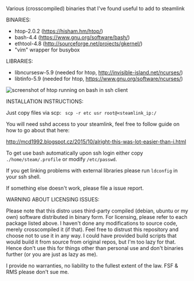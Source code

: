 Various (crosscompiled) binaries that I've found useful to add to steamlink

BINARIES:

* htop-2.0.2 (https://hisham.hm/htop/)
* bash-4.4 (https://www.gnu.org/software/bash/)
* ethtool-4.8 (http://sourceforge.net/projects/gkernel/)
* "vim" wrapper for busybox

LIBRARIES: 
* libncursesw-5.9 (needed for htop, http://invisible-island.net/ncurses/)
* libtinfo-5.9 (needed for htop, https://www.gnu.org/software/ncurses/)

![screenshot of htop running on bash in ssh client](https://cloud.githubusercontent.com/assets/1160582/21749690/0319b792-d5a4-11e6-963c-0bcbb695d354.png)

INSTALLATION INSTRUCTIONS:

Just copy files via scp:
``` scp -r etc usr root@<steamlink_ip:/```

You will need sshd access to your steamlink, feel free to follow guide on how to go about that here:

http://mcd1992.blogspot.cz/2015/10/alright-this-was-lot-easier-than-i.html

To get use bash automatically upon ssh login either copy ```./home/steam/.profile``` or modify ```/etc/passwd```.

If you get linking problems with external libraries please run ```ldconfig``` in your ssh shell.

If something else doesn't work, please file a issue report.

WARNING ABOUT LICENSING ISSUES:

Please note that this distro uses third-party compiled (debian, ubuntu or my own) software distributed in binary form.
For licensing, please refer to each package listed above. I haven't done any modifications to source code,
merely crosscompiled it (if that). Feel free to distrust this repository and choose not to use it in any way.
I could have provided build scripts that would build it from source from original repos, but I'm too lazy for that.
Hence don't use this for things other than personal use and don't binaries further (or you are just as lazy as me).

I provide no warranties, no liability to the fullest extent of the law. FSF & RMS please don't sue me.
